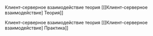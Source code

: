 
Клиент-серверное взаимодействие теория [[[Клиент-серверное взаимодействие] Теория]]

Клиент-серверное взаимодействие теория [[[Клиент-серверное взаимодействие] Практика]]